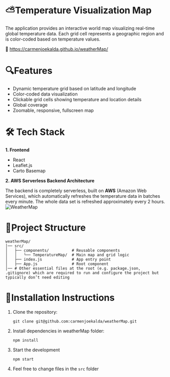 # ⛅Temperature Visualization Map
The application provides an interactive world map visualizing real-time global temperature data. Each grid cell represents a geographic region and is color-coded based on temperature values.

🔗 https://carmenjoekalda.github.io/weatherMap/

# 🔍Features
- Dynamic temperature grid based on latitude and longitude
- Color-coded data visualization
- Clickable grid cells showing temperature and location details
- Global coverage
- Zoomable, responsive, fullscreen map

# 🛠️ Tech Stack
**1. Frontend**

- React
- Leaflet.js
- Carto Basemap

**2. AWS Serverless Backend Architecture**

The backend is completely serverless, built on **AWS** (Amazon Web Services), which automatically refreshes the temperature data in batches every minute. The whole data set is refreshed approximately every 2 hours.
![WeatherMap](https://github.com/user-attachments/assets/1793b62d-1fb7-49fc-8f1c-d3d1b4d90763)


# 🧱Project Structure
```
weatherMap/
│── src/
│   ├── components/          # Reusable components
│   │   └── TemperatureMap/  # Main map and grid logic
│   ├── index.js             # App entry point
│   ├── App.js               # Root component
│── # Other essential files at the root (e.g. package.json, .gitignore) which are required to run and configure the project but typically don’t need editing

```

# 🚀Installation Instructions
1. Clone the repository:
   
   ```
   git clone git@github.com:carmenjoekalda/weatherMap.git
   ```
3. Install dependencies in weatherMap folder:
   ```
   npm install
   ```
3. Start the development
   ```
   npm start
   ```
4. Feel free to change files in the `src` folder
